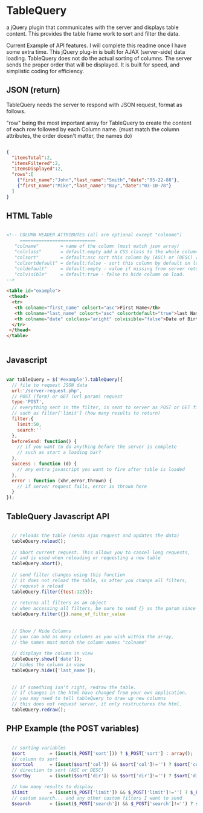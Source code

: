 TableQuery
==========

a jQuery plugin that communicates with the server and displays table content. 
This provides the table frame work to sort and filter the data.

Current Example of API features. I will complete this readme once I have some extra time. 
This jQuery plug-in is built for AJAX (server-side) data loading. 
TableQuery does not do the actual sorting of columns. The server sends the proper order that will be displayed. 
It is built for speed, and simplistic coding for efficiency.

JSON (return)
--
TableQuery needs the server to respond with JSON request, format as follows.

"row" being the most important array for TableQuery to create the content of each row
followed by each Column name. (must match the column attributes, the order doesn't matter, the names do)

```json

{
  "itemsTotal":2,
  "itemsFiltered":2,
  "itemsDisplayed":2,
  "rows":[
    {"first_name":"John","last_name":"Smith","date":"05-22-88"},
    {"first_name":"Mike","last_name":"Bay","date":"03-10-78"}
  ]
}

```

HTML Table
--

```html

<!-- COLUMN HEADER ATTRIBUTES (all are optional except "colname")
     ============================
   "colname"        = name of the column (must match json array)
   "colclass"       = default:empty add a CSS class to the whole column
   "colsort"        = default:asc sort this column by (ASC) or (DESC) [sets the default sortby] or "false" to disable sorting
   "colsortdefault" = default:false - sort this column by default on load (if no column specified, sort first available column.)
   "coldefault"     = default:empty - value if missing from server return like "$0.00" 
   "colvisible"     = default:true - false to hide column on load.
-->

<table id="example">
 <thead>
  <tr>
   <th colname="first_name" colsort="asc">First Name</th>
   <th colname="last_name" colsort="asc" colsortdefault="true">last Name</th>
   <th colname="date" colclass="aright" colvisible="false">Date of Birth</th>
  </tr>
 </thead>
</table>
      
```

Javascript
--

```javascript

var tableQuery = $('#example').tableQuery({
  // file to request JSON data
  url:'/server-request.php',
  // POST (form) or GET (url param) request
  type:'POST',
  // everything sent in the filter, is sent to server as POST or GET filter[] array
  // such as filter['limit'] (how many results to return) 
  filter:{
    limit:50,
    search:''
  },
  beforeSend: function() {
    // if you want to do anything before the server is complete
    // such as start a loading bar?
  },
  success : function (d) {
    // any extra javascript you want to fire after table is loaded
  },
  error : function (xhr,error,thrown) {
    // if server request fails, error is thrown here
  }
});

  ```
  
  
TableQuery Javascript API
---
```javascript

  // reloads the table (sends ajax request and updates the data)
  tableQuery.reload();
  
  // abort current request. This allows you to cancel long requests, 
  // and is used when reloading or requesting a new table
  tableQuery.abort();
  
  // send filter changes using this function
  // it does not reload the table, so after you change all filters,
  // request a reload
  tableQuery.filter({test:123});
  
  // returns all filters as an object
  // when accessing all filters, be sure to send {} as the param since we are not "setting" a new filter.
  tableQuery.filter({}).name_of_filter_value
  
  
  // Show / Hide Columns
  // you can add as many columns as you wish within the array,
  // the names must match the column names "colname"
  
  // displays the column in view
  tableQuery.show(['date']);
  // hides the column in view
  tableQuery.hide(['last_name']);
  
  
  // if something isn't right, redraw the table. 
  // if changes in the html have changed from your own application,
  // you may need to tell tableQuery to draw up new columns
  // this does not request server, it only restructures the html.
  tableQuery.redraw();

```


PHP Example (the POST variables) 
---
```PHP

  // sorting variables
  $sort         = (isset($_POST['sort'])) ? $_POST['sort'] : array();
  // column to sort
  $sortcol      = (isset($sort['col']) && $sort['col']!='') ? $sort['col'] : '';
  // direction to sort (ASC or DESC)
  $sortby       = (isset($sort['dir']) && $sort['dir']!='') ? $sort['dir'] : 'asc';

  // how many results to display
  $limit        = (isset($_POST['limit']) && $_POST['limit']!='') ? $_POST['limit'] : 50;
  // custom search... and any other custom filters I want to send
  $search       = (isset($_POST['search']) && $_POST['search']!='') ? strtolower($_POST['search']) : '';

```
  
  
